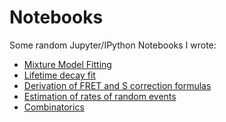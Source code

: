 Notebooks
=========

Some random Jupyter/IPython Notebooks I wrote:

* [Mixture Model Fitting](http://nbviewer.ipython.org/urls/raw.github.com/tritemio/notebooks/master/Mixture_Model_Fitting.ipynb)
* [Lifetime decay fit](http://nbviewer.ipython.org/urls/raw.github.com/tritemio/notebooks/master/Lifetime_decay_fit.ipynb)
* [Derivation of FRET and S correction formulas](http://nbviewer.ipython.org/urls/raw.github.com/tritemio/notebooks/master/Derivation%20of%20FRET%20and%20S%20correction%20formulas.ipynb)
* [Estimation of rates of random events](http://nbviewer.jupyter.org/github/tritemio/notebooks/blob/master/Estimation%20of%20rates%20of%20random%20events.ipynb)
* [Combinatorics](http://nbviewer.jupyter.org/github/tritemio/notebooks/blob/master/Combinatorics.ipynb)
